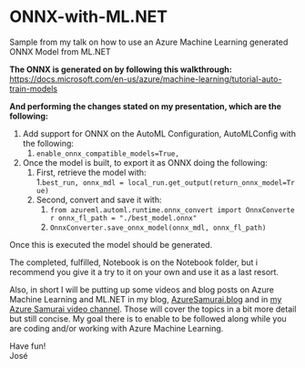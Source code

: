 # ONNX-with-ML.NET    
Sample from my talk on how to use an Azure Machine Learning generated ONNX Model from ML.NET    

<b>The ONNX is generated on by following this walkthrough: </b>    
https://docs.microsoft.com/en-us/azure/machine-learning/tutorial-auto-train-models   

<b>And performing the changes stated on my presentation, which are the following: </b>


1. Add support for ONNX on the AutoML Configuration, AutoMLConfig with the following:
   1. `enable_onnx_compatible_models=True,`
2. Once the model is built, to export it as ONNX doing the following:
   1. First, retrieve the model with:     
          1.`best_run, onnx_mdl = local_run.get_output(return_onnx_model=True)`
   2. Second, convert and save it with:
      1. `from azureml.automl.runtime.onnx_convert import OnnxConverter
onnx_fl_path = "./best_model.onnx"`
      1. `OnnxConverter.save_onnx_model(onnx_mdl, onnx_fl_path)`

Once this is executed the model should be generated.

The completed, fulfilled, Notebook is on the Notebook folder, but i recommend you give it a try to it on your own and use it as a last resort.

Also, in short I will be putting up some videos and blog posts on Azure Machine Learning and ML.NET in my blog, [AzureSamurai.blog](https://azuresamurai.blog/) and in [my Azure Samurai video channel](https://www.youtube.com/channel/UCyIlMjwlhR2iokca6btIZng).
Those will cover the topics in a bit more detail but still concise. My goal there is to enable to be followed along while you are coding and/or working with Azure Machine Learning.

Have fun!   
José